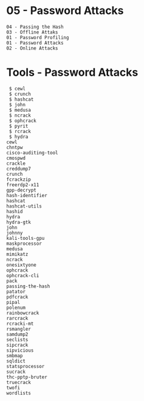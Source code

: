 # 05 - Password Attacks
	04 - Passing the Hash
	03 - Offline Attaks
	01 - Password Profiling
	01 - Password Attacks
	02 - Online Attacks

# Tools - Password Attacks
	 $ cewl 
	 $ crunch 
	 $ hashcat 
	 $ john 
	 $ medusa 
	 $ ncrack 
	 $ ophcrack 
	 $ pyrit 
	 $ rcrack 
	 $ hydra 
	cewl
	chntpw
	cisco-auditing-tool
	cmospwd
	crackle
	creddump7
	crunch
	fcrackzip
	freerdp2-x11
	gpp-decrypt
	hash-identifier
	hashcat
	hashcat-utils
	hashid
	hydra
	hydra-gtk
	john
	johnny
	kali-tools-gpu
	maskprocessor
	medusa
	mimikatz
	ncrack
	onesixtyone
	ophcrack
	ophcrack-cli
	pack
	passing-the-hash
	patator
	pdfcrack
	pipal
	polenum
	rainbowcrack
	rarcrack
	rcracki-mt
	rsmangler
	samdump2
	seclists
	sipcrack
	sipvicious
	smbmap
	sqldict
	statsprocessor
	sucrack
	thc-pptp-bruter
	truecrack
	twofi
	wordlists		
